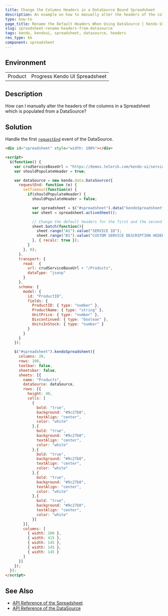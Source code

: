 ```yaml
---
title: Change the Columns Headers in a DataSource Bound Spreadsheet
description: An example on how to manually alter the headers of the columns in a Kendo UI Spreadsheet which is populated from a DataSource.
type: how-to
page_title: Rename the Default Headers When Using DataSource | Kendo UI Spreadsheet
slug: spreadsheet-rename-headers-from-datasource
tags: kendo, kendoui, spreadsheet, datasource, headers
res_type: kb
component: spreadsheet
---
```


## Environment

<table>
 <tr>
  <td>Product</td>
  <td>Progress Kendo UI Spreadsheet</td>
 </tr>
</table>


## Description

How can I manually alter the headers of the columns in a Spreadsheet which is populated from a DataSource?

## Solution

Handle the first [`requestEnd`](https://docs.telerik.com/kendo-ui/api/javascript/data/datasource/events/requestend) event of the DataSource.

```html
<div id="spreadsheet" style="width: 100%"></div>

<script>
  $(function() {
    var crudServiceBaseUrl = "https://demos.telerik.com/kendo-ui/service";
    var shouldPopulateHeader = true;

    var dataSource = new kendo.data.DataSource({
      requestEnd: function (e) {
        setTimeout(function(e) {
          if(shouldPopulateHeader) {
            shouldPopulateHeader = false;

            var spreadsheet = $("#spreadsheet").data("kendoSpreadsheet");
            var sheet = spreadsheet.activeSheet();

            // Change the default headers for the first and the second column
            sheet.batch(function(){
              sheet.range("A1").value("SERVICE ID");
              sheet.range("B1").value("CUSTOM SERVICE DESCRIPTION HEDER");
            }, { recalc: true });
          }
        }, 0);
      },
      transport: {
        read:  {
          url: crudServiceBaseUrl + "/Products",
          dataType: "jsonp"
        }
      },
      schema: {
        model: {
          id: "ProductID",
          fields: {
            ProductID: { type: "number" },
            ProductName: { type: "string" },
            UnitPrice: { type: "number" },
            Discontinued: { type: "boolean" },
            UnitsInStock: { type: "number" }
          }
        }
      }
    });

    $("#spreadsheet").kendoSpreadsheet({
      columns: 20,
      rows: 100,
      toolbar: false,
      sheetsbar: false,
      sheets: [{
        name: "Products",
        dataSource: dataSource,
        rows: [{
          height: 40,
          cells: [
            {
              bold: "true",
              background: "#9c27b0",
              textAlign: "center",
              color: "white"
            },{
              bold: "true",
              background: "#9c27b0",
              textAlign: "center",
              color: "white"
            },{
              bold: "true",
              background: "#9c27b0",
              textAlign: "center",
              color: "white"
            },{
              bold: "true",
              background: "#9c27b0",
              textAlign: "center",
              color: "white"
            },{
              bold: "true",
              background: "#9c27b0",
              textAlign: "center",
              color: "white"
            }]
        }],
        columns: [
          { width: 100 },
          { width: 415 },
          { width: 145 },
          { width: 145 },
          { width: 145 }
        ]
      }]
    });
  });
</script>
```

## See Also

* [API Reference of the Spreadsheet](https://docs.telerik.com/kendo-ui/api/javascript/ui/spreadsheet)
* [API Reference of the DataSource](https://docs.telerik.com/kendo-ui/api/javascript/data/datasource)
